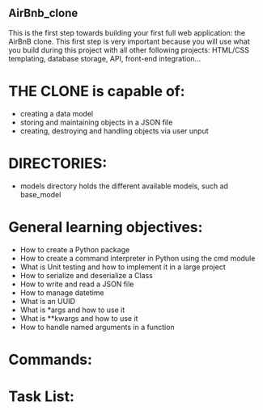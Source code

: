 ## __AirBnb_clone__

This is the first step towards building your first full web application: the AirBnB clone. This first step is very important because you will use what you build during this project with all other following projects: HTML/CSS templating, database storage, API, front-end integration…

# __THE CLONE is capable of__:
* creating a data model
* storing and maintaining objects in a JSON file
* creating, destroying and handling objects via user unput

# __DIRECTORIES__:
* models directory holds the different available models, such ad base_model 

# __General learning objectives__:
* How to create a Python package
* How to create a command interpreter in Python using the cmd module
* What is Unit testing and how to implement it in a large project
* How to serialize and deserialize a Class
* How to write and read a JSON file
* How to manage datetime
* What is an UUID
* What is *args and how to use it
* What is **kwargs and how to use it
* How to handle named arguments in a function

# __Commands__:

# Task List:
